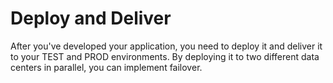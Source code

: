 <!-- loio5972cdb94aad48899cfe0c55d124a0eb -->

# Deploy and Deliver

After you've developed your application, you need to deploy it and deliver it to your TEST and PROD environments. By deploying it to two different data centers in parallel, you can implement failover.

